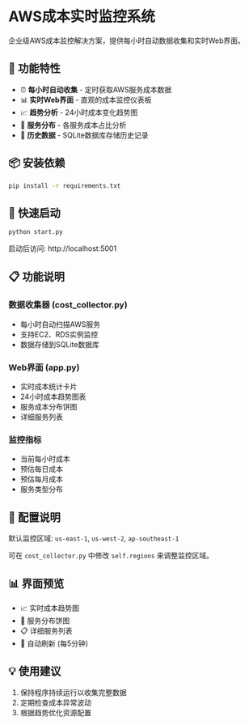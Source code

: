 # AWS成本实时监控系统

企业级AWS成本监控解决方案，提供每小时自动数据收集和实时Web界面。

## 🚀 功能特性

- ⏰ **每小时自动收集** - 定时获取AWS服务成本数据
- 📊 **实时Web界面** - 直观的成本监控仪表板
- 📈 **趋势分析** - 24小时成本变化趋势图
- 🔧 **服务分布** - 各服务成本占比分析
- 💾 **历史数据** - SQLite数据库存储历史记录

## 📦 安装依赖

```bash
pip install -r requirements.txt
```

## 🎯 快速启动

```bash
python start.py
```

启动后访问: http://localhost:5001

## 📋 功能说明

### 数据收集器 (cost_collector.py)
- 每小时自动扫描AWS服务
- 支持EC2、RDS实例监控
- 数据存储到SQLite数据库

### Web界面 (app.py)
- 实时成本统计卡片
- 24小时成本趋势图表
- 服务成本分布饼图
- 详细服务列表

### 监控指标
- 当前每小时成本
- 预估每日成本
- 预估每月成本
- 服务类型分布

## 🔧 配置说明

默认监控区域: `us-east-1`, `us-west-2`, `ap-southeast-1`

可在 `cost_collector.py` 中修改 `self.regions` 来调整监控区域。

## 📊 界面预览

- 📈 实时成本趋势图
- 🍰 服务分布饼图  
- 📋 详细服务列表
- 🔄 自动刷新 (每5分钟)

## 💡 使用建议

1. 保持程序持续运行以收集完整数据
2. 定期检查成本异常波动
3. 根据趋势优化资源配置